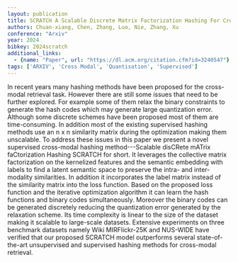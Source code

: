 ```yaml
---
layout: publication
title: SCRATCH A Scalable Discrete Matrix Factorization Hashing For Cross-modal Retrieval
authors: Chuan-xiang, Chen, Zhang, Luo, Nie, Zhang, Xu
conference: "Arxiv"
year: 2024
bibkey: 2024scratch
additional_links:
  - {name: "Paper", url: "https://dl.acm.org/citation.cfm?id=3240547"}
tags: ['ARXIV', 'Cross Modal', 'Quantisation', 'Supervised']
---
```

In recent years many hashing methods have been proposed for the cross-modal retrieval task. However there are still some issues that need to be further explored. For example some of them relax the binary constraints to generate the hash codes which may generate large quantization error. Although some discrete schemes have been proposed most of them are time-consuming. In addition most of the existing supervised hashing methods use an n x n similarity matrix during the optimization making them unscalable. To address these issues in this paper we present a novel supervised cross-modal hashing method---Scalable disCRete mATrix faCtorization Hashing SCRATCH for short. It leverages the collective matrix factorization on the kernelized features and the semantic embedding with labels to find a latent semantic space to preserve the intra- and inter-modality similarities. In addition it incorporates the label matrix instead of the similarity matrix into the loss function. Based on the proposed loss function and the iterative optimization algorithm it can learn the hash functions and binary codes simultaneously. Moreover the binary codes can be generated discretely reducing the quantization error generated by the relaxation scheme. Its time complexity is linear to the size of the dataset making it scalable to large-scale datasets. Extensive experiments on three benchmark datasets namely Wiki MIRFlickr-25K and NUS-WIDE have verified that our proposed SCRATCH model outperforms several state-of-the-art unsupervised and supervised hashing methods for cross-modal retrieval.
